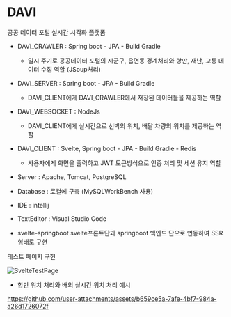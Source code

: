 # DAVI
공공 데이터 포털 실시간 시각화 플랫폼

* DAVI_CRAWLER : Spring boot - JPA - Build Gradle
  * 일시 주기로 공공데이터 포털의 시군구, 읍면동 경계처리와 항만, 재난, 교통 데이터 수집 역할 (JSoup처리)
 
* DAVI_SERVER : Spring boot - JPA - Build Gradle
  * DAVI_CLIENT에게 DAVI_CRAWLER에서 저장된 데이터들을 제공하는 역할
 
* DAVI_WEBSOCKET : NodeJs
  * DAVI_CLIENT에게 실시간으로 선박의 위치, 배달 차량의 위치를 제공하는 역할
 
* DAVI_CLIENT : Svelte, Spring boot - JPA - Build Gradle - Redis
  * 사용자에게 화면을 출력하고 JWT 토큰방식으로 인증 처리 및 세션 유지 역할

* Server : Apache, Tomcat, PostgreSQL
* Database : 로컬에 구축 (MySQLWorkBench 사용)
* IDE : intellij
* TextEditor : Visual Studio Code


* svelte-springboot
svelte프론트단과 springboot 백엔드 단으로 연동하여 SSR형태로 구현

테스트 페이지 구현

![SvelteTestPage](https://user-images.githubusercontent.com/45596085/221448488-c6dc95d1-f502-46d4-9450-20a5e62c2194.png)


* 항만 위치 처리와 배의 실시간 위치 처리 예시

https://github.com/user-attachments/assets/b659ce5a-7afe-4bf7-984a-a26d1726072f
